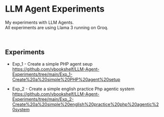 # LLM Agent Experiments
My experiments with LLM Agents.<br>
All experiments are using Llama 3 running on Groq.

<br>

## Experiments

- Exp_1 - Create a simple PHP agent seup<br>
https://github.com/vbookshelf/LLM-Agent-Experiments/tree/main/Exp_1-Create%20a%20simple%20PHP%20agent%20setup

- Exp_2 - Create a simple english practice Php agentic system<br>
https://github.com/vbookshelf/LLM-Agent-Experiments/tree/main/Exp_2-Create%20a%20simple%20english%20practice%20php%20agentic%20system
